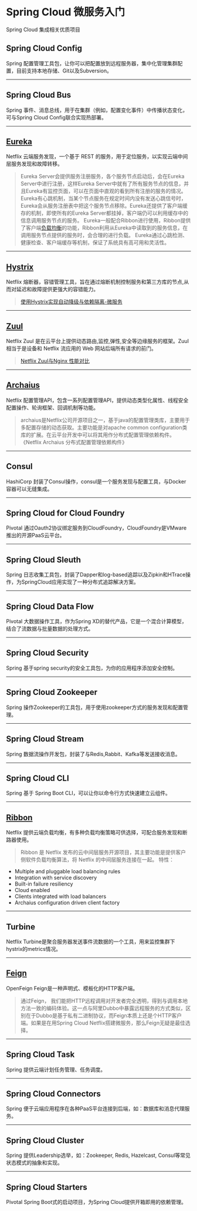 # Spring Cloud 微服务入门

Spring Cloud 集成相关优质项目

## Spring Cloud Config

Spring 配置管理工具包，让你可以把配置放到远程服务器，集中化管理集群配置，目前支持本地存储、Git以及Subversion。

------

## Spring Cloud Bus

Spring 事件、消息总线，用于在集群（例如，配置变化事件）中传播状态变化，可与Spring Cloud Config联合实现热部署。

------

## [Eureka](https://link.jianshu.com/?t=https%3A%2F%2Fgithub.com%2FNetflix%2Feureka)

Netflix 云端服务发现，一个基于 REST 的服务，用于定位服务，以实现云端中间层服务发现和故障转移。

>    Eureka Server会提供服务注册服务，各个服务节点启动后，会在Eureka Server中进行注册，这样Eureka Server中就有了所有服务节点的信息，并且Eureka有监控页面，可以在页面中直观的看到所有注册的服务的情况。 Eureka有心跳机制，当某个节点服务在规定时间内没有发送心跳信号时，Eureka会从服务注册表中把这个服务节点移除。Eureka还提供了客户端缓存的机制，即使所有的Eureka Server都挂掉，客户端仍可以利用缓存中的信息调用服务节点的服务。 Eureka一般配合Ribbon进行使用，Ribbon提供了客户端[负载均衡](https://cloud.tencent.com/product/clb?from=10680)的功能，Ribbon利用从Eureka中读取到的服务信息，在调用服务节点提供的服务时，会合理的进行负载。 Eureka通过心跳检测、健康检查、客户端缓存等机制，保证了系统具有高可用和灵活性。 

------

## [Hystrix](https://link.jianshu.com/?t=https%3A%2F%2Fgithub.com%2FNetflix%2FHystrix)

Netflix 熔断器，容错管理工具，旨在通过熔断机制控制服务和第三方库的节点,从而对延迟和故障提供更强大的容错能力。

>    [使用Hystrix实现自动降级与依赖隔离-微服务](https://www.jianshu.com/p/138f92aa83dc) 

------

## [Zuul](https://link.jianshu.com/?t=https%3A%2F%2Fgithub.com%2FNetflix%2Fzuul)

Netflix Zuul 是在云平台上提供动态路由,监控,弹性,安全等边缘服务的框架。Zuul 相当于是设备和 Netflix 流应用的 Web 网站后端所有请求的前门。

>    [Netflix Zuul与Nginx 性能对比](https://www.jianshu.com/p/a4990fb371d4) 

------

## [Archaius](https://link.jianshu.com/?t=https%3A%2F%2Fgithub.com%2FNetflix%2Farchaius)

Netflix 配置管理API，包含一系列配置管理API，提供动态类型化属性、线程安全配置操作、轮询框架、回调机制等功能。

>    archaius是Netflix公司开源项目之一，基于java的配置管理类库，主要用于多配置存储的动态获取。主要功能是对apache common configuration类库的扩展。在云平台开发中可以将其用作分布式配置管理依赖构件。 《Netflix Archaius 分布式配置管理依赖构件》 

------

## Consul

HashiCorp 封装了Consul操作，consul是一个服务发现与配置工具，与Docker容器可以无缝集成。

------

## Spring Cloud for Cloud Foundry

Pivotal 通过Oauth2协议绑定服务到CloudFoundry，CloudFoundry是VMware推出的开源PaaS云平台。

------

## Spring Cloud Sleuth

Spring 日志收集工具包，封装了Dapper和log-based追踪以及Zipkin和HTrace操作，为SpringCloud应用实现了一种分布式追踪解决方案。

------

## Spring Cloud Data Flow

Pivotal 大数据操作工具，作为Spring XD的替代产品，它是一个混合计算模型，结合了流数据与批量数据的处理方式。

------

## Spring Cloud Security

Spring 基于spring security的安全工具包，为你的应用程序添加安全控制。

------

## Spring Cloud Zookeeper

Spring 操作Zookeeper的工具包，用于使用zookeeper方式的服务发现和配置管理。

------

## Spring Cloud Stream

Spring 数据流操作开发包，封装了与Redis,Rabbit、Kafka等发送接收消息。

------

## Spring Cloud CLI

Spring 基于 Spring Boot CLI，可以让你以命令行方式快速建立云组件。

------

## [Ribbon](https://link.jianshu.com/?t=https%3A%2F%2Fgithub.com%2FNetflix%2Fribbon)

Netflix 提供云端负载均衡，有多种负载均衡策略可供选择，可配合服务发现和断路器使用。

>    Ribbon 是 Netflix 发布的云中间层服务开源项目，其主要功能是提供客户侧软件负载均衡算法，将 Netflix 的中间层服务连接在一起。 特性： 

-   Multiple and pluggable load balancing rules
-   Integration with service discovery
-   Built-in failure resiliency
-   Cloud enabled
-   Clients integrated with load balancers
-    Archaius configuration driven client factory

------

## Turbine

Netflix Turbine是聚合服务器发送事件流数据的一个工具，用来监控集群下hystrix的metrics情况。

------

## [Feign](https://link.jianshu.com/?t=https%3A%2F%2Fgithub.com%2FNetflix%2Ffeign)

OpenFeign Feign是一种声明式、模板化的HTTP客户端。

>    通过Feign， 我们能把HTTP远程调用对开发者完全透明，得到与调用本地方法一致的编码体验。这一点与阿里Dubbo中暴露远程服务的方式类似，区别在于Dubbo是基于私有二进制协议，而Feign本质上还是个HTTP客户端。如果是在用Spring Cloud Netflix搭建微服务，那么Feign无疑是最佳选择。 

------

## Spring Cloud Task

Spring 提供云端计划任务管理、任务调度。

------

## Spring Cloud Connectors

Spring 便于云端应用程序在各种PaaS平台连接到后端，如：数据库和消息代理服务。

------

## Spring Cloud Cluster

Spring 提供Leadership选举，如：Zookeeper, Redis, Hazelcast, Consul等常见状态模式的抽象和实现。

------

## Spring Cloud Starters

Pivotal Spring Boot式的启动项目，为Spring Cloud提供开箱即用的依赖管理。